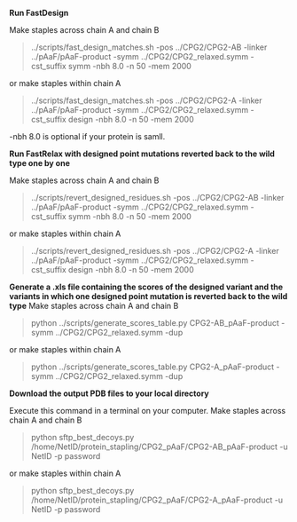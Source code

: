 **Run FastDesign**

Make staples across chain A and chain B
> ../scripts/fast_design_matches.sh -pos ../CPG2/CPG2-AB -linker ../pAaF/pAaF-product -symm ../CPG2/CPG2_relaxed.symm -cst_suffix symm -nbh 8.0 -n 50 -mem 2000

or make staples within chain A
> ../scripts/fast_design_matches.sh -pos ../CPG2/CPG2-A -linker ../pAaF/pAaF-product -symm ../CPG2/CPG2_relaxed.symm -cst_suffix design -nbh 8.0 -n 50 -mem 2000

-nbh 8.0 is optional if your protein is samll.

**Run FastRelax with designed point mutations reverted back to the wild type one by one**

Make staples across chain A and chain B
> ../scripts/revert_designed_residues.sh -pos ../CPG2/CPG2-AB -linker ../pAaF/pAaF-product -symm ../CPG2/CPG2_relaxed.symm -cst_suffix symm -nbh 8.0 -n 50 -mem 2000

or make staples within chain A
> ../scripts/revert_designed_residues.sh -pos ../CPG2/CPG2-A -linker ../pAaF/pAaF-product -symm ../CPG2/CPG2_relaxed.symm -cst_suffix design -nbh 8.0 -n 50 -mem 2000

**Generate a .xls file containing the scores of the designed variant and the variants in which one designed point mutation is reverted back to the wild type**
Make staples across chain A and chain B
> python ../scripts/generate_scores_table.py CPG2-AB_pAaF-product -symm ../CPG2/CPG2_relaxed.symm -dup

or make staples within chain A
> python ../scripts/generate_scores_table.py CPG2-A_pAaF-product -symm ../CPG2/CPG2_relaxed.symm -dup

**Download the output PDB files to your local directory**

Execute this command in a terminal on your computer.
Make staples across chain A and chain B
> python sftp_best_decoys.py /home/NetID/protein_stapling/CPG2_pAaF/CPG2-AB_pAaF-product -u NetID -p password

or make staples within chain A
> python sftp_best_decoys.py /home/NetID/protein_stapling/CPG2_pAaF/CPG2-A_pAaF-product -u NetID -p password
